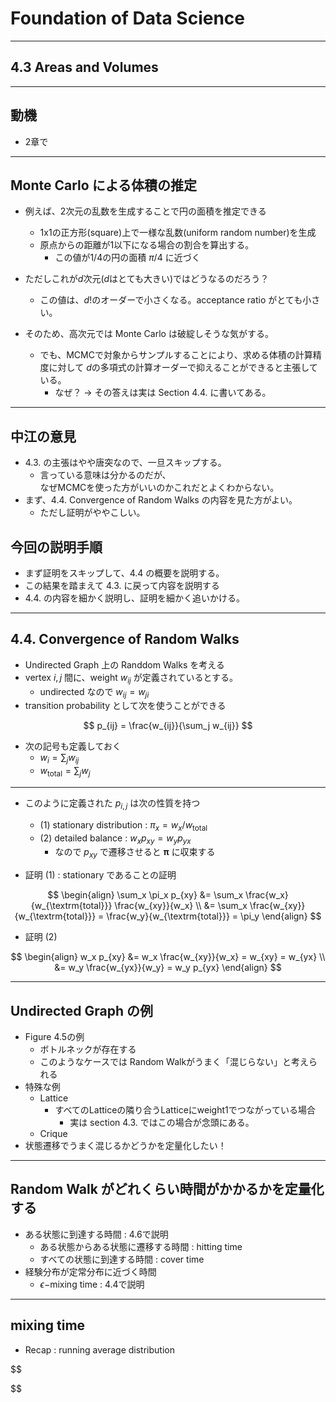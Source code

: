 # Foundation of Data Science

---

## 4.3 Areas and Volumes

---

## 動機
- 2章で

---

## Monte Carlo による体積の推定

- 例えば、2次元の乱数を生成することで円の面積を推定できる
  - 1x1の正方形(square)上で一様な乱数(uniform random number)を生成
  - 原点からの距離が1以下になる場合の割合を算出する。
    - この値が1/4の円の面積 $\pi / 4$ に近づく

- ただしこれが$d$次元($d$はとても大きい)ではどうなるのだろう？
  - この値は、$d!$のオーダーで小さくなる。acceptance ratio がとても小さい。
- そのため、高次元では Monte Carlo は破綻しそうな気がする。
  - でも、MCMCで対象からサンプルすることにより、求める体積の計算精度に対して
    $d$の多項式の計算オーダーで抑えることができると主張している。
    - なぜ？ -> その答えは実は Section 4.4. に書いてある。

---

## 中江の意見
- 4.3. の主張はやや唐突なので、一旦スキップする。
  - 言っている意味は分かるのだが、  
    なぜMCMCを使った方がいいのかこれだとよくわからない。
- まず、4.4. Convergence of Random Walks の内容を見た方がよい。
  - ただし証明がややこしい。

## 今回の説明手順
- まず証明をスキップして、4.4 の概要を説明する。
- この結果を踏まえて 4.3. に戻って内容を説明する
- 4.4. の内容を細かく説明し、証明を細かく追いかける。

---

## 4.4. Convergence of Random Walks 
- Undirected Graph 上の Randdom Walks を考える
- vertex $i, j$ 間に、weight $w_{ij}$ が定義されているとする。
  - undirected なので $w_{ij} = w_{ji}$
- transition probability として次を使うことができる

$$
p_{ij} = \frac{w_{ij}}{\sum_j w_{ij}}
$$

  - 次の記号も定義しておく
    - $w_i = \sum_j w_{ij}$ 
    - $w_{\textrm{total}} = \sum_j w_j$

---

- このように定義された $p_{i,j}$ は次の性質を持つ
  - (1) stationary distribution : $\pi_x = w_x / w_{\textrm{total}}$
  - (2) detailed balance : $w_x p_{xy} = w_y p_{yx}$
    - なので $p_{xy}$ で遷移させると $\boldsymbol{\pi}$ に収束する

- 証明 (1) : stationary であることの証明

$$
\begin{align}
\sum_x \pi_x p_{xy}
  &= \sum_x \frac{w_x}{w_{\textrm{total}}} \frac{w_{xy}}{w_x} \\
  &= \sum_x \frac{w_{xy}}{w_{\textrm{total}}}
  = \frac{w_y}{w_{\textrm{total}}} = \pi_y
\end{align}
$$

- 証明 (2)

$$
\begin{align}
w_x p_{xy}
  &= w_x \frac{w_{xy}}{w_x} = w_{xy} = w_{yx} \\
  &= w_y \frac{w_{yx}}{w_y} = w_y p_{yx}
\end{align}
$$

---

## Undirected Graph の例
- Figure 4.5の例
  - ボトルネックが存在する
  - このようなケースでは Random Walkがうまく「混じらない」と考えられる
- 特殊な例
  - Lattice
    - すべてのLatticeの隣り合うLatticeにweight1でつながっている場合
      - 実は section 4.3. ではこの場合が念頭にある。
  - Crique
- 状態遷移でうまく混じるかどうかを定量化したい！

---

## Random Walk がどれくらい時間がかかるかを定量化する
- ある状態に到達する時間 : 4.6で説明
  - ある状態からある状態に遷移する時間 : hitting time
  - すべての状態に到達する時間 : cover time
- 経験分布が定常分布に近づく時間
  - $\epsilon-$mixing time : 4.4で説明

---
## mixing time
- Recap : running average distribution

$$

$$